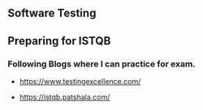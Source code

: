 ## Software Testing

## Preparing for ISTQB 
### Following Blogs where I can practice for exam.

- https://www.testingexcellence.com/

- https://istqb.patshala.com/




